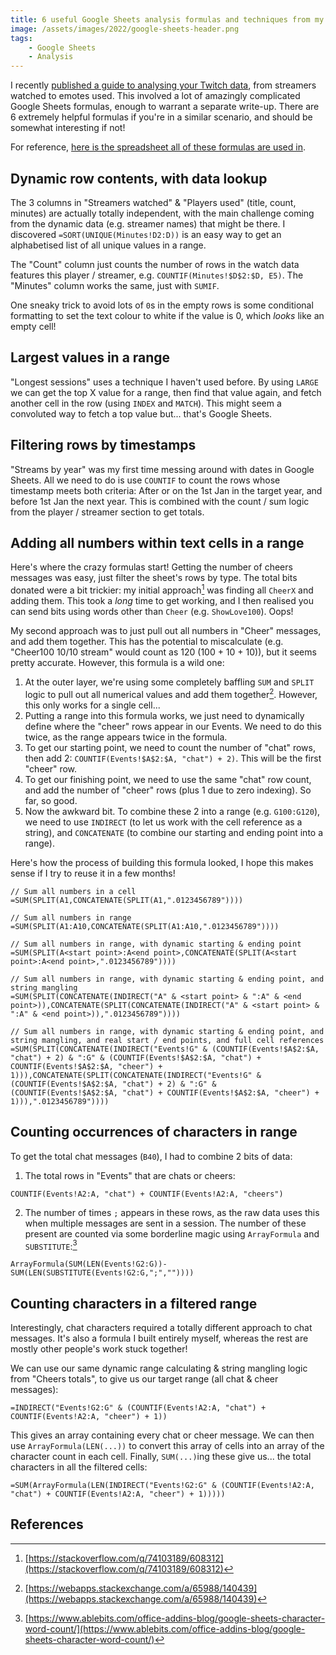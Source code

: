 ```yaml
---
title: 6 useful Google Sheets analysis formulas and techniques from my Twitch data analysis
image: /assets/images/2022/google-sheets-header.png
tags:
    - Google Sheets
    - Analysis
---
```


I recently [published a guide to analysing your Twitch data](https://jakelee.co.uk/analysing-my-twitch-data), from streamers watched to emotes used. This involved a lot of amazingly complicated Google Sheets formulas, enough to warrant a separate write-up. There are 6 extremely helpful formulas if you're in a similar scenario, and should be somewhat interesting if not!

For reference, [here is the spreadsheet all of these formulas are used in](https://docs.google.com/spreadsheets/d/16bE6egEtML9t6rPVaqtLMZU7pPjixSlmG_JhVQ0dJkY/edit).

## Dynamic row contents, with data lookup
The 3 columns in "Streamers watched" & "Players used" (title, count, minutes) are actually totally independent, with the main challenge coming from the dynamic data (e.g. streamer names) that might be there. I discovered `=SORT(UNIQUE(Minutes!D2:D))` is an easy way to get an alphabetised list of all unique values in a range.

The "Count" column just counts the number of rows in the watch data features this player / streamer, e.g. `COUNTIF(Minutes!$D$2:$D, E5)`. The "Minutes" column works the same, just with `SUMIF`.

One sneaky trick to avoid lots of `0`s in the empty rows is some conditional formatting to set the text colour to white if the value is 0, which *looks* like an empty cell! 

## Largest values in a range
"Longest sessions" uses a technique I haven't used before. By using `LARGE` we can get the top X value for a range, then find that value again, and fetch another cell in the row (using `INDEX` and `MATCH`). This might seem a convoluted way to fetch a top value but... that's Google Sheets.

## Filtering rows by timestamps
"Streams by year" was my first time messing around with dates in Google Sheets. All we need to do is use `COUNTIF` to count the rows whose timestamp meets both criteria: After or on the 1st Jan in the target year, and before 1st Jan the next year. This is combined with the count / sum logic from the player / streamer section to get totals.

## Adding all numbers within text cells in a range
Here's where the crazy formulas start! Getting the number of cheers messages was easy, just filter the sheet's rows by type. The total bits donated were a bit trickier: my initial approach[^initial-cheers] was finding all `CheerX` and adding them. This took a *long* time to get working, and I then realised you can send bits using words other than `Cheer` (e.g. `ShowLove100`). Oops!

[^initial-cheers]: [https://stackoverflow.com/q/74103189/608312](https://stackoverflow.com/q/74103189/608312)

My second approach was to just pull out all numbers in "Cheer" messages, and add them together. This has the potential to miscalculate (e.g. "Cheer100 10/10 stream" would count as 120 (100 + 10 + 10)), but it seems pretty accurate. However, this formula is a wild one:
1. At the outer layer, we're using some completely baffling `SUM` and `SPLIT` logic to pull out all numerical values and add them together[^sum-split]. However, this only works for a single cell...
2. Putting a range into this formula works, we just need to dynamically define where the "cheer" rows appear in our Events. We need to do this twice, as the range appears twice in the formula.
3. To get our starting point, we need to count the number of "chat" rows, then add 2: `COUNTIF(Events!$A$2:$A, "chat") + 2)`. This will be the first "cheer" row. 
4. To get our finishing point, we need to use the same "chat" row count, and add the number of "cheer" rows (plus 1 due to zero indexing). So far, so good.
5. Now the awkward bit. To combine these 2 into a range (e.g. `G100:G120`), we need to use `INDIRECT` (to let us work with the cell reference as a string), and `CONCATENATE` (to combine our starting and ending point into a range).

Here's how the process of building this formula looked, I hope this makes sense if I try to reuse it in a few months!
```text
// Sum all numbers in a cell
=SUM(SPLIT(A1,CONCATENATE(SPLIT(A1,".0123456789"))))

// Sum all numbers in range
=SUM(SPLIT(A1:A10,CONCATENATE(SPLIT(A1:A10,".0123456789"))))

// Sum all numbers in range, with dynamic starting & ending point
=SUM(SPLIT(A<start point>:A<end point>,CONCATENATE(SPLIT(A<start point>:A<end point>,".0123456789"))))

// Sum all numbers in range, with dynamic starting & ending point, and string mangling
=SUM(SPLIT(CONCATENATE(INDIRECT("A" & <start point> & ":A" & <end point>)),CONCATENATE(SPLIT(CONCATENATE(INDIRECT("A" & <start point> & ":A" & <end point>)),".0123456789"))))

// Sum all numbers in range, with dynamic starting & ending point, and string mangling, and real start / end points, and full cell references
=SUM(SPLIT(CONCATENATE(INDIRECT("Events!G" & (COUNTIF(Events!$A$2:$A, "chat") + 2) & ":G" & (COUNTIF(Events!$A$2:$A, "chat") + COUNTIF(Events!$A$2:$A, "cheer") + 1))),CONCATENATE(SPLIT(CONCATENATE(INDIRECT("Events!G" & (COUNTIF(Events!$A$2:$A, "chat") + 2) & ":G" & (COUNTIF(Events!$A$2:$A, "chat") + COUNTIF(Events!$A$2:$A, "cheer") + 1))),".0123456789"))))
```

[^sum-split]: [https://webapps.stackexchange.com/a/65988/140439](https://webapps.stackexchange.com/a/65988/140439)

## Counting occurrences of characters in range
To get the total chat messages (`B40`), I had to combine 2 bits of data:
1. The total rows in "Events" that are chats or cheers: 
```
COUNTIF(Events!A2:A, "chat") + COUNTIF(Events!A2:A, "cheers")
```
2. The number of times `;` appears in these rows, as the raw data uses this when multiple messages are sent in a session. The number of these present are counted via some borderline magic using `ArrayFormula` and `SUBSTITUTE`:[^chat-messages] 
```
ArrayFormula(SUM(LEN(Events!G2:G))-SUM(LEN(SUBSTITUTE(Events!G2:G,";",""))))
```

[^chat-messages]: [https://www.ablebits.com/office-addins-blog/google-sheets-character-word-count/](https://www.ablebits.com/office-addins-blog/google-sheets-character-word-count/)

## Counting characters in a filtered range
Interestingly, chat characters required a totally different approach to chat messages. It's also a formula I built entirely myself, whereas the rest are mostly other people's work stuck together!

We can use our same dynamic range calculating & string mangling logic from "Cheers totals", to give us our target range (all chat & cheer messages):
```
=INDIRECT("Events!G2:G" & (COUNTIF(Events!A2:A, "chat") + COUNTIF(Events!A2:A, "cheer") + 1))
```

This gives an array containing every chat or cheer message. We can then use `ArrayFormula(LEN(...))` to convert this array of cells into an array of the character count in each cell. Finally, `SUM(...)`ing these give us... the total characters in all the filtered cells:

```
=SUM(ArrayFormula(LEN(INDIRECT("Events!G2:G" & (COUNTIF(Events!A2:A, "chat") + COUNTIF(Events!A2:A, "cheer") + 1)))))
```

## References
